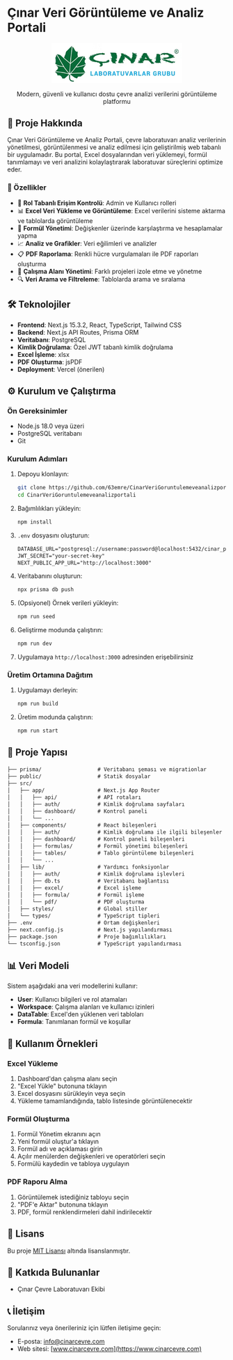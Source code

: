 # Çınar Veri Görüntüleme ve Analiz Portali

<div align="center">
  <img src="cinarverigoruntulemeveanalizportali/public/company-logo.png" alt="Çınar Çevre Laboratuvarı Logo" width="300"/>
  <p>Modern, güvenli ve kullanıcı dostu çevre analizi verilerini görüntüleme platformu</p>
</div>

## 📑 Proje Hakkında

Çınar Veri Görüntüleme ve Analiz Portali, çevre laboratuvarı analiz verilerinin yönetilmesi, görüntülenmesi ve analiz edilmesi için geliştirilmiş web tabanlı bir uygulamadır. Bu portal, Excel dosyalarından veri yüklemeyi, formül tanımlamayı ve veri analizini kolaylaştırarak laboratuvar süreçlerini optimize eder.

### 🌟 Özellikler

- 🔐 **Rol Tabanlı Erişim Kontrolü**: Admin ve Kullanıcı rolleri
- 📊 **Excel Veri Yükleme ve Görüntüleme**: Excel verilerini sisteme aktarma ve tablolarda görüntüleme
- 📝 **Formül Yönetimi**: Değişkenler üzerinde karşılaştırma ve hesaplamalar yapma
- 📈 **Analiz ve Grafikler**: Veri eğilimleri ve analizler
- 📋 **PDF Raporlama**: Renkli hücre vurgulamaları ile PDF raporları oluşturma
- 👥 **Çalışma Alanı Yönetimi**: Farklı projeleri izole etme ve yönetme
- 🔍 **Veri Arama ve Filtreleme**: Tablolarda arama ve sıralama

## 🛠️ Teknolojiler

- **Frontend**: Next.js 15.3.2, React, TypeScript, Tailwind CSS
- **Backend**: Next.js API Routes, Prisma ORM
- **Veritabanı**: PostgreSQL
- **Kimlik Doğrulama**: Özel JWT tabanlı kimlik doğrulama
- **Excel İşleme**: xlsx
- **PDF Oluşturma**: jsPDF
- **Deployment**: Vercel (önerilen)

## ⚙️ Kurulum ve Çalıştırma

### Ön Gereksinimler

- Node.js 18.0 veya üzeri
- PostgreSQL veritabanı
- Git

### Kurulum Adımları

1. Depoyu klonlayın:
   ```bash
   git clone https://github.com/63emre/CinarVeriGoruntulemeveanalizportali.git
   cd CinarVeriGoruntulemeveanalizportali
   ```

2. Bağımlılıkları yükleyin:
   ```bash
   npm install
   ```

3. `.env` dosyasını oluşturun:
   ```
   DATABASE_URL="postgresql://username:password@localhost:5432/cinar_portal"
   JWT_SECRET="your-secret-key"
   NEXT_PUBLIC_APP_URL="http://localhost:3000"
   ```

4. Veritabanını oluşturun:
   ```bash
   npx prisma db push
   ```

5. (Opsiyonel) Örnek verileri yükleyin:
   ```bash
   npm run seed
   ```

6. Geliştirme modunda çalıştırın:
   ```bash
   npm run dev
   ```

7. Uygulamaya `http://localhost:3000` adresinden erişebilirsiniz

### Üretim Ortamına Dağıtım

1. Uygulamayı derleyin:
   ```bash
   npm run build
   ```

2. Üretim modunda çalıştırın:
   ```bash
   npm run start
   ```

## 📁 Proje Yapısı

```
├── prisma/                  # Veritabanı şeması ve migrationlar
├── public/                  # Statik dosyalar
├── src/
│   ├── app/                 # Next.js App Router
│   │   ├── api/             # API rotaları
│   │   ├── auth/            # Kimlik doğrulama sayfaları
│   │   ├── dashboard/       # Kontrol paneli
│   │   └── ...
│   ├── components/          # React bileşenleri
│   │   ├── auth/            # Kimlik doğrulama ile ilgili bileşenler
│   │   ├── dashboard/       # Kontrol paneli bileşenleri
│   │   ├── formulas/        # Formül yönetimi bileşenleri
│   │   ├── tables/          # Tablo görüntüleme bileşenleri
│   │   └── ...
│   ├── lib/                 # Yardımcı fonksiyonlar
│   │   ├── auth/            # Kimlik doğrulama işlevleri
│   │   ├── db.ts            # Veritabanı bağlantısı
│   │   ├── excel/           # Excel işleme
│   │   ├── formula/         # Formül işleme
│   │   └── pdf/             # PDF oluşturma
│   ├── styles/              # Global stiller
│   └── types/               # TypeScript tipleri
├── .env                     # Ortam değişkenleri
├── next.config.js           # Next.js yapılandırması
├── package.json             # Proje bağımlılıkları
└── tsconfig.json            # TypeScript yapılandırması
```

## 📊 Veri Modeli

Sistem aşağıdaki ana veri modellerini kullanır:

- **User**: Kullanıcı bilgileri ve rol atamaları
- **Workspace**: Çalışma alanları ve kullanıcı izinleri
- **DataTable**: Excel'den yüklenen veri tabloları
- **Formula**: Tanımlanan formül ve koşullar

## 🔧 Kullanım Örnekleri

### Excel Yükleme

1. Dashboard'dan çalışma alanı seçin
2. "Excel Yükle" butonuna tıklayın
3. Excel dosyasını sürükleyin veya seçin
4. Yükleme tamamlandığında, tablo listesinde görüntülenecektir

### Formül Oluşturma

1. Formül Yönetim ekranını açın
2. Yeni formül oluştur'a tıklayın
3. Formül adı ve açıklaması girin
4. Açılır menülerden değişkenleri ve operatörleri seçin
5. Formülü kaydedin ve tabloya uygulayın

### PDF Raporu Alma

1. Görüntülemek istediğiniz tabloyu seçin
2. "PDF'e Aktar" butonuna tıklayın
3. PDF, formül renklendirmeleri dahil indirilecektir

## 📄 Lisans

Bu proje [MIT Lisansı](LICENSE) altında lisanslanmıştır.

## 👥 Katkıda Bulunanlar

- Çınar Çevre Laboratuvarı Ekibi

## 📞 İletişim

Sorularınız veya önerileriniz için lütfen iletişime geçin:

- E-posta: info@cinarcevre.com
- Web sitesi: [www.cinarcevre.com](https://www.cinarcevre.com)
